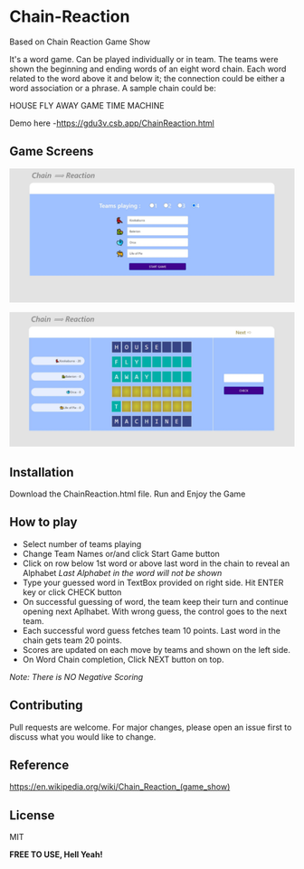 # Chain-Reaction
Based on Chain Reaction Game Show

It's a word game. Can be played individually or in team. The teams were shown the beginning and ending words of an eight word chain. Each word related to the word above it and below it; the connection could be either a word association or a phrase. A sample chain could be:

HOUSE
FLY
AWAY
GAME
TIME
MACHINE

Demo here -https://gdu3v.csb.app/ChainReaction.html

## Game Screens
![Select Team and add team names](https://github.com/kumarodian/Chain-Reaction/blob/master/images/Screen1.JPG)

![Select Team and add team names](https://github.com/kumarodian/Chain-Reaction/blob/master/images/Screen3.JPG)

## Installation

Download the ChainReaction.html file.
Run and Enjoy the Game

## How to play
- Select number of teams playing
- Change Team Names or/and click Start Game button
- Click on row below 1st word or above last word in the chain to reveal an Alphabet *Last Alphabet in the word will not be shown*
- Type your guessed word in TextBox provided on right side. Hit ENTER key or click CHECK button
- On successful guessing of word, the team keep their turn and continue opening next Aplhabet. With wrong guess, the control goes to the next team.
- Each successful word guess fetches team 10 points. Last word in the chain gets team 20 points.
- Scores are updated on each move by teams and shown on the left side.
- On Word Chain completion, Click NEXT button on top.


*Note: There is NO Negative Scoring*

## Contributing
Pull requests are welcome. For major changes, please open an issue first to discuss what you would like to change.

## Reference
https://en.wikipedia.org/wiki/Chain_Reaction_(game_show)

## License

MIT

**FREE TO USE, Hell Yeah!**
